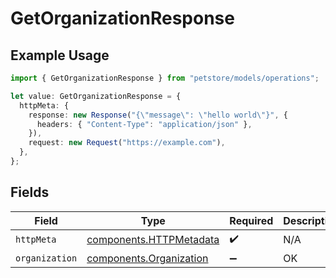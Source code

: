 # GetOrganizationResponse

## Example Usage

```typescript
import { GetOrganizationResponse } from "petstore/models/operations";

let value: GetOrganizationResponse = {
  httpMeta: {
    response: new Response("{\"message\": \"hello world\"}", {
      headers: { "Content-Type": "application/json" },
    }),
    request: new Request("https://example.com"),
  },
};
```

## Fields

| Field                                                              | Type                                                               | Required                                                           | Description                                                        |
| ------------------------------------------------------------------ | ------------------------------------------------------------------ | ------------------------------------------------------------------ | ------------------------------------------------------------------ |
| `httpMeta`                                                         | [components.HTTPMetadata](../../models/components/httpmetadata.md) | :heavy_check_mark:                                                 | N/A                                                                |
| `organization`                                                     | [components.Organization](../../models/components/organization.md) | :heavy_minus_sign:                                                 | OK                                                                 |